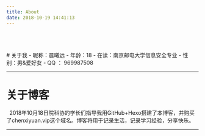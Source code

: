```yaml
---
title: About
date: 2018-10-19 14:41:13
---
```

<br>
<br>
<br>
# 关于我
- 昵称：晨曦远
- 年龄：18
- 在读：南京邮电大学信息安全专业
- 性别：男&爱好女
- QQ&#160;： 969987508


***************************************
# 关于博客
&#160;&#160;2018年10月18日院科协的学长们指导我用GitHub+Hexo搭建了本博客，并购买了chenxiyuan.vip这个域名。博客将用于记录生活，记录学习经验，分享快乐。
**************************************


